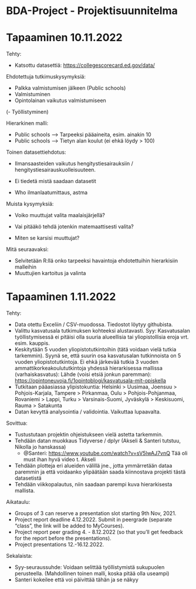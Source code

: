 # BDA-Project - Projektisuunnitelma

# Tapaaminen 10.11.2022

Tehty:
- Katsottu datasettiä: https://collegescorecard.ed.gov/data/

Ehdotettuja tutkimuskysymyksiä:
- Palkka valmistumisen jälkeen (Public schools)
- Valmistuminen
- Opintolainan vaikutus valmistumiseen

(- Työllistyminen)

Hierarkinen malli:
- Public schools --> Tarpeeksi pääaineita, esim. ainakin 10
- Public schools --> Tietyn alan koulut (ei ehkä löydy > 100)

Toinen datasettiehdotus:
- Ilmansaasteiden vaikutus hengitystiesairauksiin / hengitystiesairauskuolleisuuteen.
- Ei tiedetä mistä saadaan datasetit

- Who ilmanlaatumittaus, astma

Muista kysymyksiä:
- Voiko muuttujat valita maalaisjärjellä?
- Vai pitääkö tehdä jotenkin matemaattisesti valita?

- Miten se karsisi muuttujat?

Mitä seuraavaksi:
- Selvitetään R:llä onko tarpeeksi havaintoja ehdotettuihin hierarkisiin malleihin
- Muuttujien kartoitus ja valinta

# Tapaaminen 1.11.2022 

Tehty:
- Data otettu Exceliin / CSV-muodossa. Tiedostot löytyy githubista.
- Valittu kasvatusala tutkimuksen kohteeksi alustavasti. Syy: Kasvatusalan työllistymisessä ei pitäisi olla suuria alueellisia tai yliopistollisia eroja vrt. esim. kauppis.
- Keskitytään 5 vuoden yliopistotutkintoihin (tätä voidaan vielä tutkia tarkemmin). Syynä se, että suurin osa kasvatusalan tutkinnoista on 5 vuoden yliopistotutkintoja. Ei ehkä järkevää tutkia 3 vuoden ammattikorkeakoulututkintoja yhdessä hierarkisessa mallissa (varhaiskasvatus): Lähde (voisi etsiä jonkun paremman): https://opintoneuvoja.fi/1opintoblogi/kasvatusala-mit-opiskella
- Tutkitaan pääasiassa ylipistokuntia: Helsinki > Uusimaa, Joensuu > Pohjois-Karjala, Tampere > Pirkanmaa, Oulu > Pohjois-Pohjanmaa, Rovaniemi > Lappi,
Turku > Varsinais-Suomi, Jyväskylä > Keskisuomi, Rauma > Satakunta
- Datan kevyttä analysointia / validointia. Vaikuttaa lupaavalta. 

Sovittua: 
- Tustustutaan projektin ohjeistukseen vielä astetta tarkemmin. 
- Tehdään datan muokkaus Tidyverse / dplyr (Akseli & Santeri tutstuu, Nikolla jo hanskassa)
  - @Santeri: https://www.youtube.com/watch?v=sV5lwAJ7vnQ Tää oli must ihan hyvä video t. Akseli
- Tehdään plotteja eri alueiden välillä jne., jotta ymmärretään dataa paremmin ja että voidaanko ylipäätään saada kiinnostava projekti tästä datasetistä
- Tehdään viikkopalautus, niin saadaan parempi kuva hierarkisesta mallista.

Aikataulu:
- Groups of 3 can reserve a presentation slot starting 9th Nov, 2021.
- Project report deadline 4.12.2022. Submit in peergrade (separate “class”, the link will be added to MyCourses).
- Project report peer grading 4. - 8.12.2022 (so that you’ll get feedback for the report before the presentations).
- Project presentations 12.-16.12.2022.


Sekalaista:
- Syy-seuraussuhde: Voidaan selittää työllistymistä sukupuolen perusteella. (Mahdollinen toinen malli, koska pitää olla useampi)
- Santeri kokeilee että voi päivittää tähän ja se näkyy
